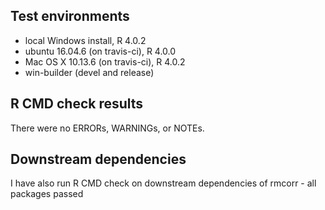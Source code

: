 ## Test environments
* local Windows install, R 4.0.2
* ubuntu 16.04.6 (on travis-ci), R 4.0.0
* Mac OS X 10.13.6 (on travis-ci), R 4.0.2
* win-builder (devel and release)

## R CMD check results
There were no ERRORs, WARNINGs, or NOTEs. 

## Downstream dependencies
I have also run R CMD check on downstream dependencies of rmcorr - all packages passed
